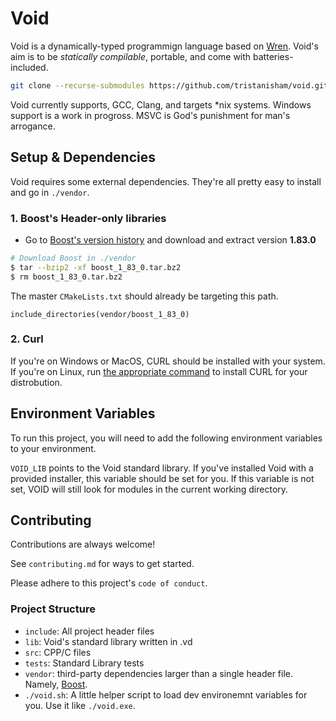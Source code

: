 # Void

Void is a dynamically-typed programmign language based on
[Wren](https://wren.io). Void's aim is to be _statically compilable_, portable,
and come with batteries-included.

```sh
git clone --recurse-submodules https://github.com/tristanisham/void.git
```

Void currently supports, GCC, Clang, and targets *nix systems. Windows support
is a work in progross. MSVC is God's punishment for man's arrogance.

## Setup & Dependencies

Void requires some external dependencies. They're all pretty easy to install and
go in `./vendor`.

### 1. Boost's Header-only libraries

- Go to [Boost's version history](https://www.boost.org/users/history/) and
  download and extract version **1.83.0**

```sh
# Download Boost in ./vendor
$ tar --bzip2 -xf boost_1_83_0.tar.bz2
$ rm boost_1_83_0.tar.bz2
```

The master `CMakeLists.txt` should already be targeting this path.

```
include_directories(vendor/boost_1_83_0)
```

### 2. Curl

If you're on Windows or MacOS, CURL should be installed with your system. If
you're on Linux, run
[the appropriate command](https://everything.curl.dev/get/linux) to install CURL
for your distrobution.

## Environment Variables

To run this project, you will need to add the following environment variables to
your environment.

`VOID_LIB` points to the Void standard library. If you've installed Void with a
provided installer, this variable should be set for you. If this variable is not
set, VOID will still look for modules in the current working directory.

## Contributing

Contributions are always welcome!

See `contributing.md` for ways to get started.

Please adhere to this project's `code of conduct`.

### Project Structure

- `include`: All project header files
- `lib`: Void's standard library written in .vd
- `src`: CPP/C files
- `tests`: Standard Library tests
- `vendor`: third-party dependencies larger than a single header file. Namely,
  [Boost](https://boost.org).
- `./void.sh`: A little helper script to load dev environemnt variables for you.
  Use it like `./void.exe`.
